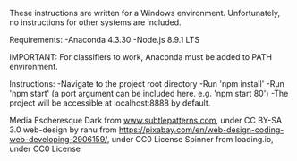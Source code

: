 These instructions are written for a Windows environment. Unfortunately, no instructions for other systems are included.

Requirements:
-Anaconda 4.3.30
-Node.js 8.9.1 LTS

IMPORTANT: For classifiers to work, Anaconda must be added to PATH environment.

Instructions:
-Navigate to the project root directory
-Run 'npm install'
-Run 'npm start' (a port argument can be included here. e.g. 'npm start 80')
-The project will be accessible at localhost:8888 by default.

Media
Escheresque Dark from www.subtlepatterns.com, under CC BY-SA 3.0
web-design by rahu from https://pixabay.com/en/web-design-coding-web-developing-2906159/, under CC0 License
Spinner from loading.io, under CC0 License